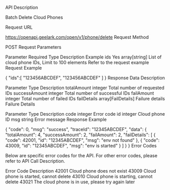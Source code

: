 API Description

Batch Delete Cloud Phones

Request URL

https://openapi.geelark.com/open/v1/phone/delete
Request Method

POST
Request Parameters

Parameter	Required	Type	Description	Example
ids	Yes	array[string]	List of cloud phone IDs, Limit to 100 elements	Refer to the request example
Request Example

{
    "ids":[
        "123456ABCDEF",
        "123456ABCDEF"
    ]
}
Response Data Description

Parameter	Type	Description
totalAmount	integer	Total number of requested IDs
successAmount	integer	Total number of successful IDs
failAmount	integer	Total number of failed IDs
failDetails	array[FailDetails]	Failure details
Failure Details <FailDetails>

Parameter	Type	Description
code	integer	Error code
id	integer	Cloud phone ID
msg	string	Error message
Response Example

{
    "code": 0,
    "msg": "success",
    "traceId": "12345ABCDEF",
    "data": {
        "totalAmount": 4,
        "successAmount": 2,
        "failAmount": 2,
        "failDetails": [
            {
                "code": 42001,
                "id": "12345ABCDEF",
                "msg": "env not found"
            },
            {
                "code": 43009,
                "id": "12345ABCDEF",
                "msg": "env is started"
            }
        ]
    }
}
Error Codes

Below are specific error codes for the API. For other error codes, please refer to API Call Description.

Error Code	Description
42001	Cloud phone does not exist
43009	Cloud phone is started, cannot delete
43010	Cloud phone is starting, cannot delete
43021	The cloud phone is in use, please try again later